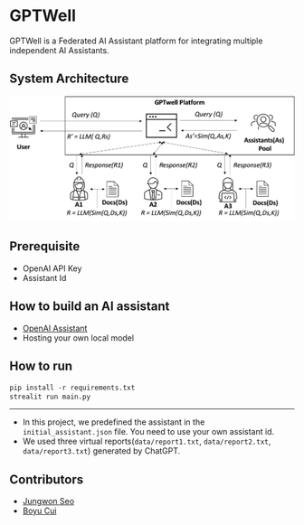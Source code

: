 # GPTWell

GPTWell is a Federated AI Assistant platform for integrating multiple independent AI Assistants.

## System Architecture

![system overview](./assets/system-overview.jpg)

## Prerequisite

- OpenAI API Key
- Assistant Id

## How to build an AI assistant

- [OpenAI Assistant](https://platform.openai.com/docs/assistants/overview)
- Hosting your own local model

## How to run

```
pip install -r requirements.txt
strealit run main.py
```

---

- In this project, we predefined the assistant in the `initial_assistant.json` file. You need to use your own assistant id.
- We used three virtual reports(`data/report1.txt`, `data/report2.txt`, `data/report3.txt`) generated by ChatGPT.

## Contributors

- [Jungwon Seo](https://github.com/thejungwon)
- [Boyu Cui](https://github.com/MaxwellCBY)
